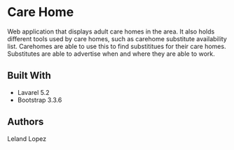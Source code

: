 # Care Home

Web application that displays adult care homes in the area.  It also holds different tools used by care homes, such as carehome substitute availability list.  Carehomes are able to use this to find substititues for their care homes.  Substitutes are able to advertise when and where they are able to work.

## Built With

* Lavarel 5.2
* Bootstrap 3.3.6

## Authors

Leland Lopez
